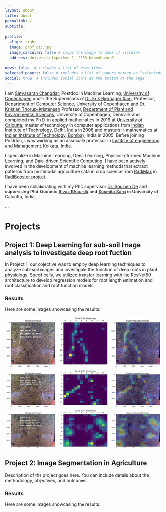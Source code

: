 ```yaml
---
layout: about
title: about
permalink: /
subtitle: 

profile:
  align: right
  image: prof_pic.jpg
  image_circular: false # crops the image to make it circular
  address: Universitetsparken 1, 2100 København Ø

news: false  # includes a list of news items
selected_papers: false # includes a list of papers marked as "selected={true}"
social: true  # includes social icons at the bottom of the page
---
```


I am [Satyasaran Changdar](https://di.ku.dk/english/staff/vip/?pure=en/persons/723168), Postdoc in Machine Learning, [University of Copenhagen](https://www.ku.dk/english/) under the Supervisons of [Dr. Erik Bjørnager Dam](https://di.ku.dk/english/staff/?pure=en/persons/93620), Professor, [Department of Computer Science](https://di.ku.dk/english/), University of Copenhagen and [Dr. Kristian Thorup-Kristensen](https://plen.ku.dk/english/employees/?pure=en/persons/143157)
Professor, [Department of Plant and Environmental Sciences](https://plen.ku.dk/english/), University of Copenhagen, Denmark
 and completed my Ph.D. in applied mathematics in 2019 at [University of Calcutta](https://www.caluniv.ac.in), master of technology in computer applications from [Indian Institute of Technology, Delhi](https://home.iitd.ac.in), India in 2008 and masters in mathematics at [Indian Institute of Technology, Bombay](www.iitb.ac.in), India in 2005. 
Before joining Postdoc, I was working as an associate professor in [Institute of engineering and Management](https://iem.edu.in), Kolkata, India.

I specialize in Machine Learning, Deep Learning, Physics-informed Machine Learning, and Data-driven Scientific Computing. I have been actively involved in the development of machine learning methods that extract patterns from multimodal agriculture data in crop science from [RadiMax](https://cropinnovation.dk/some-of-the-projects/radimax/) in  [RadiBooster project](https://plen.ku.dk/english/research/crop_sciences/cpps/radibooster/). 

I have been collaborating with my PhD supervisor [Dr. Soumen De](https://scholar.google.co.in/citations?user=ZwIi7oUAAAAJ&hl=en) and supervising Phd Students [Bivas Bhaumik](https://scholar.google.com/citations?user=FfG_kKQAAAAJ&hl=en&authuser=3) and [Susmita Saha](https://www.researchgate.net/profile/Susmita-Saha-16) in University of Calcutta, India.

...

# Projects

## Project 1: Deep Learning for sub-soil Image analysis to investigate deep root fuction 

In Project 1, our objective was to employ deep learning techniques to analyze sub-soil images and investigate the function of deep roots in plant physiology. Specifically, we utilized transfer learning with the ResNet50 architecture to develop regression models for root length estimation and root classification and root function models


### Results

Here are some images showcasing the results:

<div class="project-images">
    <img src="/assets/img/grad1.png" alt="Result 1">
    <img src="/assets/img/grad2.png" alt="Result 2">
    <img src="/assets/img/grad3.png" alt="Result 3">
</div>

## Project 2: Image Segmentation in Agriculture

Description of the project goes here. You can include details about the methodology, objectives, and outcomes.

### Results

Here are some images showcasing the results:


